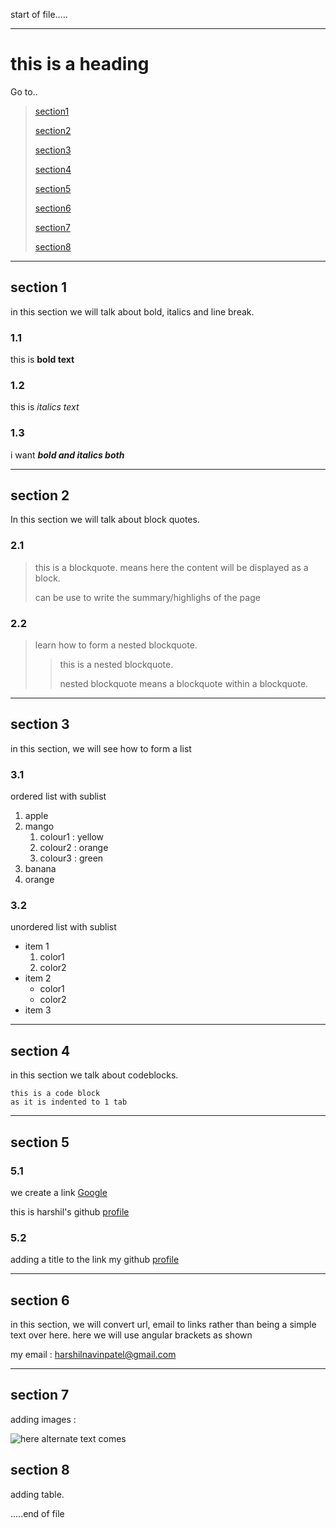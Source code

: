 start of file.....
____________
# this is a heading 
Go to..
>
>[section1](#https://github.com/Harshilpatel2605/practice-markdown/blob/main/new_file.md#section-1)
>
>[section2](#https://github.com/Harshilpatel2605/practice-markdown/blob/main/new_file.md#section-2)
>
>[section3](#https://github.com/Harshilpatel2605/practice-markdown/blob/main/new_file.md#section-3)
>
>[section4](#https://github.com/Harshilpatel2605/practice-markdown/blob/main/new_file.md#section-4)
>
>[section5](#https://github.com/Harshilpatel2605/practice-markdown/blob/main/new_file.md#section-5)
>
>[section6](#https://github.com/Harshilpatel2605/practice-markdown/blob/main/new_file.md#section-6)
>
>[section7](#https://github.com/Harshilpatel2605/practice-markdown/blob/main/new_file.md#section-7)
>
>[section8](#https://github.com/Harshilpatel2605/practice-markdown/blob/main/new_file.md#section-8)
_____________
## section 1
in this section we will talk about bold, italics and line break.
### 1.1
this is **bold text**
### 1.2
this is *italics text*
### 1.3
i want ***bold and italics both***
______________
## section 2
In this section we will talk about block quotes.
### 2.1
> this is a blockquote.
> means here the content will be displayed as a block.
>
> 
> can be use to write the summary/highlighs of the page 

### 2.2
> learn how to form a nested blockquote.
>> this is a nested blockquote.
>>
>>nested blockquote means a blockquote within a blockquote.
__________________
## section 3 
in this section, we will see how to form a list
### 3.1
ordered list with sublist 
1. apple
2. mango 
   1. colour1 : yellow
   2. colour2 : orange
   3. colour3 : green 
3. banana
4. orange
### 3.2
unordered list with sublist 
- item 1
    1. color1
    2. color2
- item 2
    - color1
    - color2
- item 3
__________
## section 4 
in this section we talk about codeblocks.

    this is a code block 
    as it is indented to 1 tab 

___________
## section 5
### 5.1
we create a link 
[Google](https://google.com)

this is harshil's github [profile](https://github.com/Harshilpatel2605)
### 5.2
adding a title to the link
my github [profile](https://github.com/Harshilpatel2605 "harshil's github profile")

____________
## section 6
in this section, we will convert url, email to links rather than being a simple text over here.
here we will use angular brackets as shown 

my email :
<harshilnavinpatel@gmail.com>
___________________
## section 7
adding images :

![here alternate text comes](https://images.unsplash.com/photo-1585521747230-516376e5a85d?ixlib=rb-4.0.3&ixid=MnwxMjA3fDB8MHxzZWFyY2h8Mnx8cGlsZSUyMG9mJTIwYm9va3N8ZW58MHx8MHx8&w=1000&q=80)

## section 8
adding table.

.....end of file
